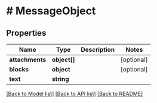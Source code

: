 # # MessageObject

## Properties

Name | Type | Description | Notes
------------ | ------------- | ------------- | -------------
**attachments** | **object[]** |  | [optional]
**blocks** | **object** |  | [optional]
**text** | **string** |  |

[[Back to Model list]](../../README.md#models) [[Back to API list]](../../README.md#endpoints) [[Back to README]](../../README.md)
